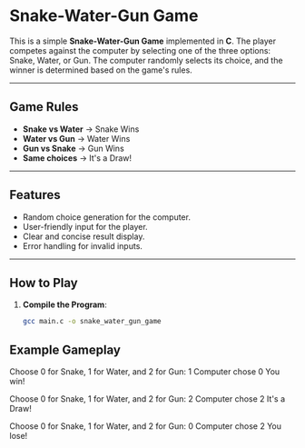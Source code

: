 # Snake-Water-Gun Game

This is a simple **Snake-Water-Gun Game** implemented in **C**. The player competes against the computer by selecting one of the three options: Snake, Water, or Gun. The computer randomly selects its choice, and the winner is determined based on the game's rules.

---

## Game Rules

- **Snake vs Water** → Snake Wins
- **Water vs Gun** → Water Wins
- **Gun vs Snake** → Gun Wins
- **Same choices** → It's a Draw!

---

## Features

- Random choice generation for the computer.
- User-friendly input for the player.
- Clear and concise result display.
- Error handling for invalid inputs.

---

## How to Play

1. **Compile the Program**:
   ```bash
   gcc main.c -o snake_water_gun_game
## Example Gameplay
Choose 0 for Snake, 1 for Water, and 2 for Gun: 1
Computer chose 0
You win!

Choose 0 for Snake, 1 for Water, and 2 for Gun: 2
Computer chose 2
It's a Draw!

Choose 0 for Snake, 1 for Water, and 2 for Gun: 0
Computer chose 2
You lose!
